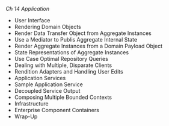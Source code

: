 *Ch 14 Application*

- User Interface
- Rendering Domain Objects
- Render Data Transfer Object from Aggregate Instances
- Use a Mediator to Publis Aggregate Internal State
- Render Aggregate Instances from a Domain Payload Object
- State Representations of Aggregate Instances
- Use Case Optimal Repository Queries
- Dealing with Multiple, Disparate Clients
- Rendition Adapters and Handling User Edits
- Application Services
- Sample Application Service
- Decoupled Service Output
- Composing Multiple Bounded Contexts
- Infrastructure
- Enterprise Component Containers
- Wrap-Up